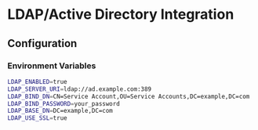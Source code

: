 # LDAP/Active Directory Integration

## Configuration

### Environment Variables
```bash
LDAP_ENABLED=true
LDAP_SERVER_URI=ldap://ad.example.com:389
LDAP_BIND_DN=CN=Service Account,OU=Service Accounts,DC=example,DC=com
LDAP_BIND_PASSWORD=your_password
LDAP_BASE_DN=DC=example,DC=com
LDAP_USE_SSL=true
